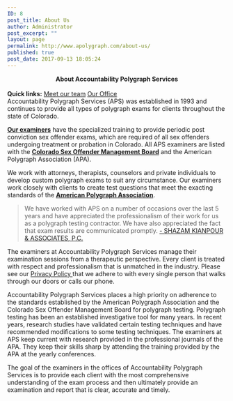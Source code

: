 ```yaml
---
ID: 8
post_title: About Us
author: Administrator
post_excerpt: ""
layout: page
permalink: http://www.apolygraph.com/about-us/
published: true
post_date: 2017-09-13 18:05:24
---
```

<div id="body-wrapper">
<div id="body-row"><center><b>About </b><b>Accountability Polygraph Services</b></center>&nbsp;

</div>
<div><b>Quick links:</b>
<a href="../content/meet-the-team">Meet our team</a>
<a href="../content/our-office">Our Office</a></div>
<div id="body-row">
<div id="body-column-first" style="width: 100%;">
<div style="float: right; width: 60%; max-width: 300px; height: auto; overflow: hidden;"><img style="padding: 0px 10px;" src="/sites/default/files/APS-Silhouette-Team.jpg" alt="" /></div>
Accountability Polygraph Services (APS) was established in 1993 and continues to provide all types of polygraph exams for clients throughout the state of Colorado.

<a href="../content/our-examiners"><b>Our examiners</b></a> have the specialized training to provide periodic post conviction sex offender exams, which are required of all sex offenders undergoing treatment or probation in Colorado. All APS examiners are listed with the <a href="https://sites.google.com/a/state.co.us/dcjsomb/" target="_blank" rel="noopener"><b>Colorado Sex Offender Management Board</b></a> and the American Polygraph Association (APA).

We work with attorneys, therapists, counselors and private individuals to develop custom polygraph exams to suit any circumstance. Our examiners work closely with clients to create test questions that meet the exacting standards of the <a href="http://www.polygraph.org/" target="_blank" rel="noopener"><b>American Polygraph Association</b></a>.
<blockquote cite="http://www.shazamlaw.com/">We have worked with APS on a number of occasions over the last 5 years and have appreciated the professionalism of their work for us as a polygraph testing contractor. We have also appreciated the fact that exam results are communicated promptly.
<a href="http://www.shazamlaw.com/" target="_blank" rel="noopener">- SHAZAM KIANPOUR &amp; ASSOCIATES, P.C.</a></blockquote>
The examiners at Accountability Polygraph Services manage their examination sessions from a therapeutic perspective. Every client is treated with respect and professionalism that is unmatched in the industry. Please see our <a href="../content/client-confidentiality">Privacy Policy </a>that we adhere to with every single person that walks through our doors or calls our phone.

Accountability Polygraph Services places a high priority on adherence to the standards established by the American Polygraph Association and the Colorado Sex Offender Management Board for polygraph testing. Polygraph testing has been an established investigative tool for many years. In recent years, research studies have validated certain testing techniques and have recommended modifications to some testing techniques. The examiners at APS keep current with research provided in the professional journals of the APA. They keep their skills sharp by attending the training provided by the APA at the yearly conferences.

The goal of the examiners in the offices of Accountability Polygraph Services is to provide each client with the most comprehensive understanding of the exam process and then ultimately provide an examination and report that is clear, accurate and timely.

</div>
</div>
</div>